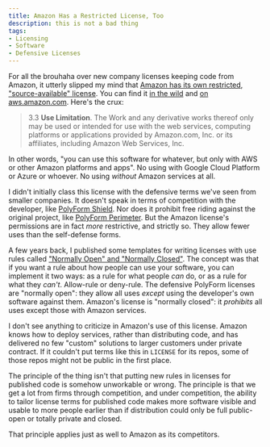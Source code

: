 ```yaml
---
title: Amazon Has a Restricted License, Too
description: this is not a bad thing
tags:
- Licensing
- Software
- Defensive Licenses
---
```


For all the brouhaha over new company licenses keeping code from Amazon, it utterly slipped my mind that [Amazon has its own restricted, "source-available" license](https://aws.amazon.com/asl/).  You can find it [in the wild](https://github.com/search?q=%22Amazon+Software+License%22&type=code) and [on aws.amazon.com](https://aws.amazon.com/asl/).  Here's the crux:

> 3.3  **Use Limitation**.  The Work and any derivative works thereof only may be used or intended for use with the web services, computing platforms or applications provided by Amazon.com, Inc. or its affiliates, including Amazon Web Services, Inc.

In other words, "you can use this software for whatever, but only with AWS or other Amazon platforms and apps".  No using with Google Cloud Platform or Azure or whoever.  No using _without_ Amazon services at all.

I didn't initially class this license with the defensive terms we've seen from smaller companies.  It doesn't speak in terms of competition with the developer, like [PolyForm Shield](https://polyformproject.org/licenses/shield/1.0.0).  Nor does it prohibit free riding against the original project, like [PolyForm Perimeter](https://polyformproject.org/licenses/perimeter/1.0.0).  But the Amazon license's permissions are in fact _more_ restrictive, and strictly so.  They allow fewer uses than the self-defense forms.

A few years back, I published some templates for writing licenses with use rules called ["Normally Open" and "Normally Closed"](https://writing.kemitchell.com/2020/06/09/Normally-Open-Closed).  The concept was that if you want a rule about how people can use your software, you can implement it two ways: as a rule for what people _can_ do, or as a rule for what they _can't_.  Allow-rule or deny-rule.  The defensive PolyForm licenses are "normally open": they allow all uses _except_ using the developer's own software against them.  Amazon's license is "normally closed": it _prohibits_ all uses except those with Amazon services.

I don't see anything to criticize in Amazon's use of this license.  Amazon knows how to deploy services, rather than distributing code, and has delivered no few "custom" solutions to larger customers under private contract.  If it couldn't put terms like this in `LICENSE` for its repos, some of those repos might not be public in the first place.

The principle of the thing isn't that putting new rules in licenses for published code is somehow unworkable or wrong.  The principle is that we get a lot from firms through competition, and under competition, the ability to tailor license terms for published code makes more software visible and usable to more people earlier than if distribution could only be full public-open or totally private and closed.

That principle applies just as well to Amazon as its competitors.
